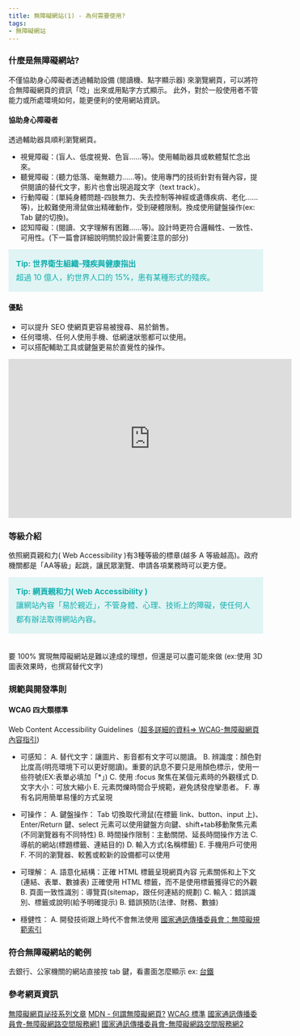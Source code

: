 ```yaml
---
title: 無障礙網站(1) - 為何需要使用?
tags: 
- 無障礙網站
---
```

### 什麼是無障礙網站?
不僅協助身心障礙者透過輔助設備 (閱讀機、點字顯示器) 來瀏覽網頁，可以將符合無障礙網頁的資訊「唸」出來或用點字方式顯示。
此外，對於一般使用者不管能力或所處環境如何，能更便利的使用網站資訊。
<!--more-->
#### 協助身心障礙者
透過輔助器具順利瀏覽網頁。
- 視覺障礙：(盲人、低度視覺、色盲……等)。使用輔助器具或軟體幫忙念出來。
- 聽覺障礙：(聽力低落、毫無聽力……等)。使用專門的技術針對有聲內容，提供閱讀的替代文字，影片也會出現追蹤文字（text track）。
- 行動障礙：(單純身體問題-四肢無力、失去控制等神經或遺傳疾病、老化……等)，比較難使用滑鼠做出精確動作，受到硬體限制。換成使用鍵盤操作(ex: Tab 鍵的切換)。
- 認知障礙：(閱讀、文字理解有困難……等)。設計時更符合邏輯性、一致性、可用性。(下一篇會詳細說明關於設計需要注意的部分)
<div style="background: #e0f4f4; font-size: 0.95rem; padding: 15px; line-height: 1.7rem; color: #10adad; margin-bottom: 20px;">
<b>Tip: 世界衛生組織-殘疾與健康指出</b> <br>
超過 10 億人，約世界人口的 15%，患有某種形式的殘疾。
</div>


#### 優點
- 可以提升 SEO 使網頁更容易被搜尋、易於銷售。
- 任何環境、任何人使用手機、低網速狀態都可以使用。
- 可以搭配輔助工具或鍵盤更易於直覺性的操作。

<iframe width="560" height="315" src="https://www.youtube.com/embed/SBCRnUA3GcQ?start=44" title="YouTube video player" frameborder="0" allow="accelerometer; autoplay; clipboard-write; encrypted-media; gyroscope; picture-in-picture" allowfullscreen></iframe>

### 等級介紹
依照網頁親和力( Web Accessibility )有3種等級的標章(越多 A 等級越高)。政府機關都是「AA等級」起跳，讓民眾瀏覽、申請各項業務時可以更方便。
<div style="background: #e0f4f4; font-size: 0.95rem; padding: 15px; line-height: 1.7rem; color: #10adad; margin-bottom: 20px;">
<b>Tip: 網頁親和力( Web Accessibility )</b> <br>
讓網站內容「易於親近」，不管身體、心理、技術上的障礙，使任何人都有辦法取得網站內容。
</div>

<img src="https://miro.medium.com/max/700/1*UVSDyNa3G0OmOBgo4-SkgA.png" alt="">

要 100% 實現無障礙網站是難以達成的理想，但還是可以盡可能來做
(ex:使用 3D 圖表效果時，也撰寫替代文字)

### 規範與開發準則
#### WCAG 四大類標準
Web Content Accessibility Guidelines（[超多詳細的資料=> WCAG-無障礙網頁內容指引](https://www.w3.org/WAI/WCAG21/quickref/#distinguishable))
- 可感知：
A. 替代文字：讓圖片、影音都有文字可以閱讀。
B. 辨識度：顏色對比度高(明亮環境下可以更好閱讀)。重要的訊息不要只是用顏色標示，使用一些符號(EX:表單必填加「*」)
C. 使用 :focus 聚焦在某個元素時的外觀樣式
D. 文字大小：可放大縮小
E. 元素閃爍時間合乎規範，避免誘發痙攣患者。
F. 專有名詞用簡單易懂的方式呈現

- 可操作：
A. 鍵盤操作：
Tab 切換取代滑鼠(在標籤 link、button、input 上)、
Enter/Return 鍵、select 元素可以使用鍵盤方向鍵、shift+tab移動聚焦元素(不同瀏覽器有不同特性)
B. 時間操作限制：主動關閉、延長時間操作方法
C. 導航的網站(標題標籤、連結目的)
D. 輸入方式(名稱標籤)
E. 手機用戶可使用
F. 不同的瀏覽器、較舊或較新的設備都可以使用

- 可理解：
A. 語意化結構：正確 HTML 標籤呈現網頁內容
元素關係和上下文(連結、表單、數據表)
正確使用 HTML 標籤，而不是使用標籤獲得它的外觀
B. 頁面一致性識別：導覽頁(sitemap，跟任何連結的規劃)
C. 輸入：錯誤識別、標籤或說明(給予明確提示)
B. 錯誤預防(法律、財務、數據)

- 穩健性：
A. 開發技術跟上時代不會無法使用
[國家通訊傳播委員會：無障礙規範索引](https://accessibility.ncc.gov.tw/Home/Info)

### 符合無障礙網站的範例
去銀行、公家機關的網站直接按 tab 鍵，看畫面怎麼顯示
ex: [台鐵](https://www.railway.gov.tw/tra-tip-web/tip)
<!-- ex: 銀行、公家機關的網站 -->


### 參考網頁資訊
[無障礙網頁祕技系列文章](https://medium.com/@ru.hsu916/%E7%84%A1%E9%9A%9C%E7%A4%99%E7%B6%B2%E9%A0%81%E7%A5%95%E6%8A%80-%E5%9F%BA%E6%9C%AC%E4%BB%8B%E7%B4%B9%E8%88%87%E5%88%86%E7%B4%9A-e4c0c7344a50)
[MDN - 何謂無障礙網頁?](https://developer.mozilla.org/zh-TW/docs/Learn/Accessibility/What_is_accessibility)
[WCAG 標準](https://www.w3.org/WAI/standards-guidelines/wcag/glance/)
[國家通訊傳播委員會-無障礙網路空間服務網1](https://accessibility.ncc.gov.tw/Questions/Category/19/1)
[國家通訊傳播委員會-無障礙網路空間服務網2](https://accessibility.ncc.gov.tw/Questions/Category/33/1)
